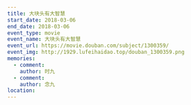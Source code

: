 ```yaml
---
title: 大块头有大智慧
start_date: 2018-03-06
end_date: 2018-03-06
event_type: movie
event_name: 大块头有大智慧
event_url: https://movie.douban.com/subject/1300359/
event_img: http://1929.lufeihaidao.top/douban_1300359.png
memories:
  - comment: 
    author: 时九
  - comment: 
    author: 念九
location: 
---
```

